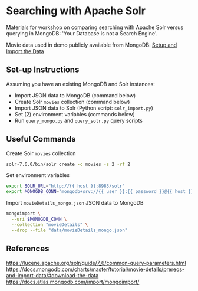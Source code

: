 # Searching with Apache Solr

Materials for workshop on comparing searching with Apache Solr versus querying in MongoDB: 'Your Database is not a Search Engine'.

Movie data used in demo publicly available from MongoDB: [Setup and Import the Data](https://docs.mongodb.com/charts/master/tutorial/movie-details/prereqs-and-import-data/#download-the-data)

## Set-up Instructions

Assuming you have an existing MongoDB and Solr instances:

-   Import JSON data to MongoDB (command below)
-   Create Solr `movies` collection (command below)
-   Import JSON data to Solr (Python script: `solr_import.py`)
-   Set (2) environment variables (commands below)
-   Run `query_mongo.py` and `query_solr.py` query scripts

## Useful Commands

Create Solr `movies` collection

```bash
solr-7.6.0/bin/solr create -c movies -s 2 -rf 2
```

Set environment variables

```bash
export SOLR_URL="http://{{ host }}:8983/solr"
export MONOGDB_CONN="mongodb+srv://{{ user }}:{{ password }}@{{ host }}/admin"
```

Import `movieDetails_mongo.json` JSON data to MongoDB

```bash
mongoimport \
  --uri $MONOGDB_CONN \
  --collection "movieDetails" \
  --drop --file "data/movieDetails_mongo.json"
```

## References

<https://lucene.apache.org/solr/guide/7_6/common-query-parameters.html>
<https://docs.mongodb.com/charts/master/tutorial/movie-details/prereqs-and-import-data/#download-the-data>
<https://docs.atlas.mongodb.com/import/mongoimport/>
